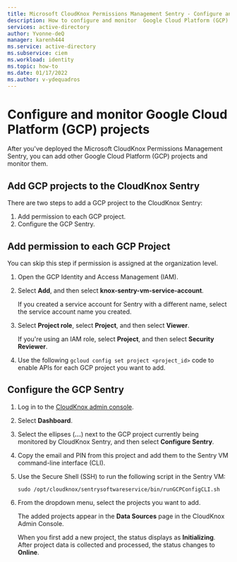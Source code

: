 ```yaml
---
title: Microsoft CloudKnox Permissions Management Sentry - Configure and monitor Google Cloud Platform (GCP) projects
description: How to configure and monitor  Google Cloud Platform (GCP) projects to CloudKnox after deploying the Microsoft CloudKnox Permissions Management Sentry.
services: active-directory
author: Yvonne-deQ
manager: karenh444
ms.service: active-directory
ms.subservice: ciem
ms.workload: identity
ms.topic: how-to
ms.date: 01/17/2022
ms.author: v-ydequadros
---
```


# Configure and monitor Google Cloud Platform (GCP) projects

After you've deployed the Microsoft CloudKnox Permissions Management Sentry, you can add other Google Cloud Platform (GCP) projects and monitor them.

## Add GCP projects to the CloudKnox Sentry

There are two steps to add a GCP project to the CloudKnox Sentry:

1. Add permission to each GCP project.
2. Configure the GCP Sentry.  

## Add permission to each GCP Project 

You can skip this step if permission is assigned at the organization level.

1. Open the GCP Identity and Access Management (IAM).
2. Select **Add**, and then select **knox-sentry-vm-service-account**. 

   If you created a service account for Sentry with a different name, select the service account name you created.
3. Select **Project role**, select **Project**, and then select **Viewer**.

   If you're using an IAM role, select **Project**, and then select **Security Reviewer**.

4. Use the following `gcloud config set project <project_id>` code to enable APIs for each GCP project you want to add.
 
<!--- Check code with developer.
     ```
    {
            gcloud config set project <project_id> 
            gcloud services enable admin.googleapis.com 
            gcloud services enable cloudresourcemanager.googleapis.com 
            gcloud services enable cloudapis.googleapis.com 
            gcloud services enable compute.googleapis.com 
            gcloud services enable iam.googleapis.com 
            gcloud services enable logging.googleapis.com 
            gcloud services enable stackdriver.googleapis.com 
            gcloud services enable storage-api.googleapis.com 
            gcloud services enable storage-component.googleapis.com 
            gcloud services enable dataproc.googleapis.com 
            gcloud services enable pubsub.googleapis.com 
            gcloud services enable container.googleapis.com 
            gcloud services enable datastore.googleapis.com 
            gcloud services enable spanner.googleapis.com 
            gcloud services enable sql-component.googleapis.com 
            gcloud services enable sqladmin.googleapis.com 
            gcloud services enable bigtable.googleapis.com 
            gcloud services enable bigtableadmin.googleapis.com 
            gcloud services enable appengine.googleapis.com 
            gcloud services enable bigquery-json.googleapis.com 
            gcloud services enable cloudbuild.googleapis.com 
            gcloud services enable clouddebugger.googleapis.com 
            gcloud services enable cloudtrace.googleapis.com 
            gcloud services enable containerregistry.googleapis.com 
            gcloud services enable deploymentmanager.googleapis.com 
            gcloud services enable ml.googleapis.com 
            gcloud services enable monitoring.googleapis.com 
            gcloud services enable oslogin.googleapis.com 
            gcloud services enable replicapool.googleapis.com 
            gcloud services enable replicapoolupdater.googleapis.com 
            gcloud services enable resourceviews.googleapis.com 
            gcloud services enable servicemanagement.googleapis.com 

    }
    ```
--->

## Configure the GCP Sentry

1. Log in to the [CloudKnox admin console](https://app.cloudknox.io/data-sources/data-collectors).
2. Select **Dashboard**.
3. Select the ellipses (**...**) next to the GCP project currently being monitored by CloudKnox Sentry, and then select **Configure Sentry**.
4. Copy the email and PIN from this project and add them to the Sentry VM command-line interface (CLI).
5. Use the Secure Shell (SSH) to run the following script in the Sentry VM:

    `sudo /opt/cloudknox/sentrysoftwareservice/bin/runGCPConfigCLI.sh`

7. From the dropdown menu, select the projects you want to add.

    The added projects appear in the **Data Sources** page in the CloudKnox Admin Console.

    When you first add a new project, the status displays as **Initializing**. After project data is collected and processed, the status changes to **Online**.

<!---Next steps--->

